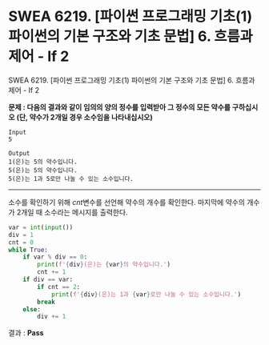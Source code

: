 # SWEA 6219. [파이썬 프로그래밍 기초(1) 파이썬의 기본 구조와 기초 문법] 6. 흐름과 제어 - If 2

SWEA 6219. [파이썬 프로그래밍 기초(1) 파이썬의 기본 구조와 기초 문법] 6. 흐름과 제어 - If 2



**문제 : 다음의 결과와 같이 임의의 양의 정수를 입력받아 그 정수의 모든 약수를 구하십시오 (단, 약수가 2개일 경우 소수임을 나타내십시오)**

```
Input
5

Output
1(은)는 5의 약수입니다.
5(은)는 5의 약수입니다.
5(은)는 1과 5로만 나눌 수 있는 소수입니다.
```

---

소수를 확인하기 위해 *cnt*변수를 선언해 약수의 개수를 확인한다. 마지막에 약수의 개수가 2개일 때 소수라는 메시지를 출력한다.

```python
var = int(input())
div = 1
cnt = 0
while True:
    if var % div == 0:
        print(f'{div}(은)는 {var}의 약수입니다.')
        cnt += 1
    if div == var:
        if cnt == 2:
            print(f'{div}(은)는 1과 {var}로만 나눌 수 있는 소수입니다.')
        break
    else:
        div += 1
```

결과 : **Pass**